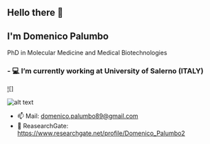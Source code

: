 ## Hello there 👋
## I'm Domenico Palumbo

PhD in Molecular Medicine and Medical Biotechnologies

### - 💻 I’m currently working at University of Salerno (ITALY)

[![]<img src="https://res-1.cloudinary.com/crunchbase-production/image/upload/c_lpad,h_256,w_256,f_auto,q_auto:eco/v1470150968/halqcskldv3ge9nkpjsq.png" width="10">](https://www.researchgate.net/profile/Domenico_Palumbo2)

![alt text]()



- 📫 Mail: domenico.palumbo89@gmail.com
- 🔬 ReasearchGate: https://www.researchgate.net/profile/Domenico_Palumbo2
